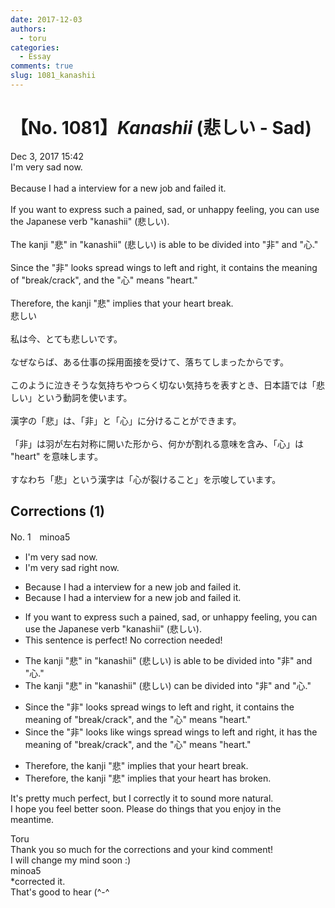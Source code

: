 ```yaml
---
date: 2017-12-03
authors:
  - toru
categories:
  - Essay
comments: true
slug: 1081_kanashii
---
```


# 【No. 1081】<strong><em>Kanashii</strong></em> (悲しい - Sad)
<div class="date">Dec 3, 2017 15:42</div>
<div id="post"><div id="body_show_ori">
I'm very sad now.<br/><br/>Because I had a interview for a new job and failed it.<br/><br/>If you want to express such a pained, sad, or unhappy feeling, you can use the Japanese verb "kanashii" (悲しい).<br/><br/>The kanji "悲" in "kanashii" (悲しい) is able to be divided into "非" and "心."<br/><br/>Since the "非" looks spread wings to left and right, it contains the meaning of "break/crack", and the "心" means "heart."<br/><br/>Therefore, the kanji "悲" implies that your heart break.
</div></div>

<!-- more -->

<div id="post_ja"><div id="body_show_mo">
悲しい<br/><br/>私は今、とても悲しいです。<br/><br/>なぜならば、ある仕事の採用面接を受けて、落ちてしまったからです。<br/><br/>このように泣きそうな気持ちやつらく切ない気持ちを表すとき、日本語では「悲しい」という動詞を使います。<br/><br/>漢字の「悲」は、「非」と「心」に分けることができます。<br/><br/>「非」は羽が左右対称に開いた形から、何かが割れる意味を含み、「心」は "heart" を意味します。<br/><br/>すなわち「悲」という漢字は「心が裂けること」を示唆しています。
</div></div>

## Corrections (1)
<div id="block"><div class="first_name"> No. 1　<span class="just_name">minoa5</span></div><div id="block2">
<ul class="correction_field">
<li class="incorrect">I'm very sad now.</li>
<li class="corrected correct">
I'm very sad <span class="f_blue">right </span>now.
</li>
</ul>
<ul class="correction_field">
<li class="incorrect">Because I had a interview for a new job and failed it.</li>
<li class="corrected correct">
<span class="f_gray"><span class="sline">Because </span></span>I had a interview for a new job and failed it.
</li>
</ul>
<ul class="correction_field">
<li class="incorrect">If you want to express such a pained, sad, or unhappy feeling, you can use the Japanese verb "kanashii" (悲しい).</li>
<li class="corrected perfect">This sentence is perfect! No correction needed!</li>
</ul>
<ul class="correction_field">
<li class="incorrect">The kanji "悲" in "kanashii" (悲しい) is able to be divided into "非" and "心."</li>
<li class="corrected correct">
The kanji "悲" in "kanashii" (悲しい) <span class="f_blue">can</span> be divided into "非" and "心."
</li>
</ul>
<ul class="correction_field">
<li class="incorrect">Since the "非" looks spread wings to left and right, it contains the meaning of "break/crack", and the "心" means "heart."</li>
<li class="corrected correct">
Since the "非" looks <span class="f_red">like wings</span> spread <span class="sline"><span class="f_gray">wings</span></span> to left and right, it <span class="f_blue">has </span>the meaning of "break/crack", and the "心" means "heart."
</li>
</ul>
<ul class="correction_field">
<li class="incorrect">Therefore, the kanji "悲" implies that your heart break.</li>
<li class="corrected correct">
Therefore, the kanji "悲" implies that your heart <span class="f_red">has broken</span>.
</li>
</ul>
<p class="comment_small">
 It's pretty much perfect, but I correctly it to sound more natural.
 <br/>
 I hope you feel better soon. Please do things that you enjoy in the meantime.
</p>

</div><div class="name"><span class="just_name">Toru</span><br>
Thank you so much for the corrections and your kind comment!<br/>I will change my mind soon :)
</div>
<div class="name"><span class="just_name">minoa5</span><br>
*corrected it.<br/>That's good to hear (^-^
</div>
</div>
